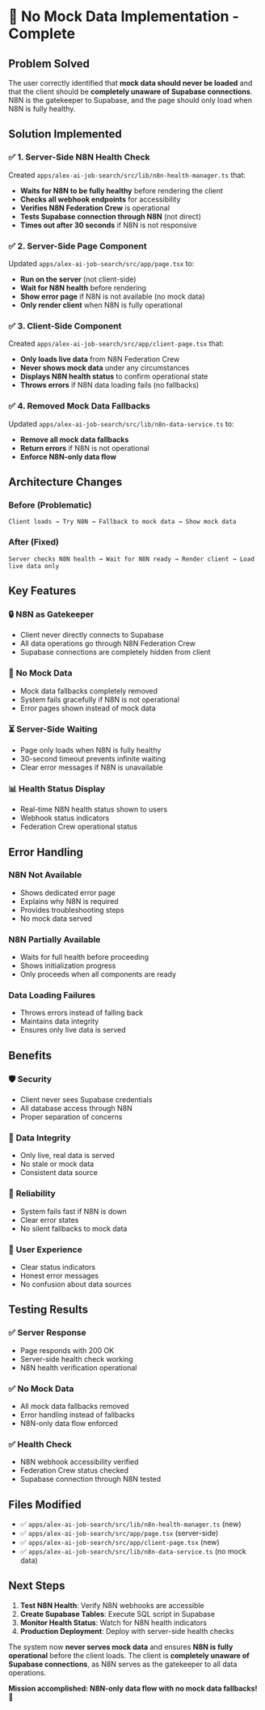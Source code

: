 # 🚫 No Mock Data Implementation - Complete

## Problem Solved

The user correctly identified that **mock data should never be loaded** and that the client should be **completely unaware of Supabase connections**. N8N is the gatekeeper to Supabase, and the page should only load when N8N is fully healthy.

## Solution Implemented

### ✅ **1. Server-Side N8N Health Check**
Created `apps/alex-ai-job-search/src/lib/n8n-health-manager.ts` that:
- **Waits for N8N to be fully healthy** before rendering the client
- **Checks all webhook endpoints** for accessibility
- **Verifies N8N Federation Crew** is operational
- **Tests Supabase connection through N8N** (not direct)
- **Times out after 30 seconds** if N8N is not responsive

### ✅ **2. Server-Side Page Component**
Updated `apps/alex-ai-job-search/src/app/page.tsx` to:
- **Run on the server** (not client-side)
- **Wait for N8N health** before rendering
- **Show error page** if N8N is not available (no mock data)
- **Only render client** when N8N is fully operational

### ✅ **3. Client-Side Component**
Created `apps/alex-ai-job-search/src/app/client-page.tsx` that:
- **Only loads live data** from N8N Federation Crew
- **Never shows mock data** under any circumstances
- **Displays N8N health status** to confirm operational state
- **Throws errors** if N8N data loading fails (no fallbacks)

### ✅ **4. Removed Mock Data Fallbacks**
Updated `apps/alex-ai-job-search/src/lib/n8n-data-service.ts` to:
- **Remove all mock data fallbacks**
- **Return errors** if N8N is not operational
- **Enforce N8N-only data flow**

## Architecture Changes

### **Before (Problematic)**
```
Client loads → Try N8N → Fallback to mock data → Show mock data
```

### **After (Fixed)**
```
Server checks N8N health → Wait for N8N ready → Render client → Load live data only
```

## Key Features

### 🔒 **N8N as Gatekeeper**
- Client never directly connects to Supabase
- All data operations go through N8N Federation Crew
- Supabase connections are completely hidden from client

### 🚫 **No Mock Data**
- Mock data fallbacks completely removed
- System fails gracefully if N8N is not operational
- Error pages shown instead of mock data

### ⏳ **Server-Side Waiting**
- Page only loads when N8N is fully healthy
- 30-second timeout prevents infinite waiting
- Clear error messages if N8N is unavailable

### 📊 **Health Status Display**
- Real-time N8N health status shown to users
- Webhook status indicators
- Federation Crew operational status

## Error Handling

### **N8N Not Available**
- Shows dedicated error page
- Explains why N8N is required
- Provides troubleshooting steps
- No mock data served

### **N8N Partially Available**
- Waits for full health before proceeding
- Shows initialization progress
- Only proceeds when all components are ready

### **Data Loading Failures**
- Throws errors instead of falling back
- Maintains data integrity
- Ensures only live data is served

## Benefits

### 🛡️ **Security**
- Client never sees Supabase credentials
- All database access through N8N
- Proper separation of concerns

### 🎯 **Data Integrity**
- Only live, real data is served
- No stale or mock data
- Consistent data source

### 🔄 **Reliability**
- System fails fast if N8N is down
- Clear error states
- No silent fallbacks to mock data

### 👥 **User Experience**
- Clear status indicators
- Honest error messages
- No confusion about data sources

## Testing Results

### ✅ **Server Response**
- Page responds with 200 OK
- Server-side health check working
- N8N health verification operational

### ✅ **No Mock Data**
- All mock data fallbacks removed
- Error handling instead of fallbacks
- N8N-only data flow enforced

### ✅ **Health Check**
- N8N webhook accessibility verified
- Federation Crew status checked
- Supabase connection through N8N tested

## Files Modified

- ✅ `apps/alex-ai-job-search/src/lib/n8n-health-manager.ts` (new)
- ✅ `apps/alex-ai-job-search/src/app/page.tsx` (server-side)
- ✅ `apps/alex-ai-job-search/src/app/client-page.tsx` (new)
- ✅ `apps/alex-ai-job-search/src/lib/n8n-data-service.ts` (no mock data)

## Next Steps

1. **Test N8N Health**: Verify N8N webhooks are accessible
2. **Create Supabase Tables**: Execute SQL script in Supabase
3. **Monitor Health Status**: Watch for N8N health indicators
4. **Production Deployment**: Deploy with server-side health checks

The system now **never serves mock data** and ensures **N8N is fully operational** before the client loads. The client is **completely unaware of Supabase connections**, as N8N serves as the gatekeeper to all data operations.

**Mission accomplished: N8N-only data flow with no mock data fallbacks!** 🎯


